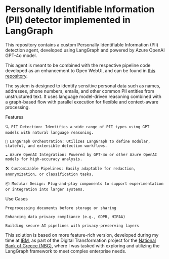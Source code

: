 # Personally Identifiable Information (PII) detector implemented in LangGraph

This repository contains a custom Personally Identifiable Information (PII) detection agent, developed using LangGraph and powered by Azure OpenAI GPT-4o model.

This agent is meant to be combined with the respective pipeline code developed as an enhancement to Open WebUI, and can be found in [this repository](https://github.com/nepiskopos/open-webui-enhancements).

The system is designed to identify sensitive personal data such as names, addresses, phone numbers, emails, and other common PII entities from unstructured text. It uses language model-driven reasoning combined with a graph-based flow with parallel execution for flexible and context-aware processing.

Features

    🔍 PII Detection: Identifies a wide range of PII types using GPT models with natural language reasoning.

    🧠 LangGraph Orchestration: Utilizes LangGraph to define modular, stateful, and extensible detection workflows.

    ☁️ Azure OpenAI Integration: Powered by GPT-4o or other Azure OpenAI models for high-accuracy analysis.

    🛠️ Customizable Pipelines: Easily adaptable for redaction, anonymization, or classification tasks.

    📦 Modular Design: Plug-and-play components to support experimentation or integration into larger systems.

Use Cases

    Preprocessing documents before storage or sharing

    Enhancing data privacy compliance (e.g., GDPR, HIPAA)

    Building secure AI pipelines with privacy-preserving layers

This solution is based on more feature-rich version, developed during my time at [IBM](https://www.ibm.com), as part of the Digital Transformation project for the [National Bank of Greece (NBG)](https://www.nbg.gr/en/), where I was tasked with exploring and utilizing the LangGraph framework to meet complex enterprise needs.
